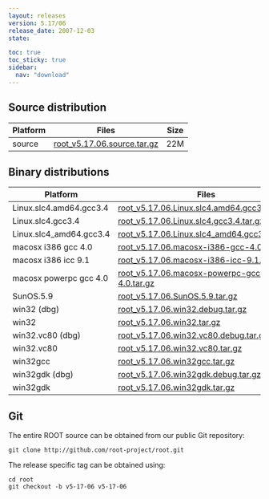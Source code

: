 ```yaml
---
layout: releases
version: 5.17/06
release_date: 2007-12-03
state:

toc: true
toc_sticky: true
sidebar:
  nav: "download"
---
```


## Source distribution

| Platform       | Files | Size |
|-----------|-------|-----|
| source | [root_v5.17.06.source.tar.gz](https://root.cern.ch/download/root_v5.17.06.source.tar.gz) |  22M |


## Binary distributions

| Platform       | Files | Size |
|-----------|-------|-----|
| Linux.slc4.amd64.gcc3.4 | [root_v5.17.06.Linux.slc4.amd64.gcc3.4.tar.gz](https://root.cern.ch/download/root_v5.17.06.Linux.slc4.amd64.gcc3.4.tar.gz) |  43M |
| Linux.slc4.gcc3.4 | [root_v5.17.06.Linux.slc4.gcc3.4.tar.gz](https://root.cern.ch/download/root_v5.17.06.Linux.slc4.gcc3.4.tar.gz) |  41M |
| Linux.slc4_amd64.gcc3.4 | [root_v5.17.06.Linux.slc4_amd64.gcc3.4.tar.gz](https://root.cern.ch/download/root_v5.17.06.Linux.slc4_amd64.gcc3.4.tar.gz) |  42M |
| macosx i386 gcc 4.0 | [root_v5.17.06.macosx-i386-gcc-4.0.tar.gz](https://root.cern.ch/download/root_v5.17.06.macosx-i386-gcc-4.0.tar.gz) |  41M |
| macosx i386 icc 9.1 | [root_v5.17.06.macosx-i386-icc-9.1.tar.gz](https://root.cern.ch/download/root_v5.17.06.macosx-i386-icc-9.1.tar.gz) |  79M |
| macosx powerpc gcc 4.0 | [root_v5.17.06.macosx-powerpc-gcc-4.0.tar.gz](https://root.cern.ch/download/root_v5.17.06.macosx-powerpc-gcc-4.0.tar.gz) |  42M |
| SunOS.5.9 | [root_v5.17.06.SunOS.5.9.tar.gz](https://root.cern.ch/download/root_v5.17.06.SunOS.5.9.tar.gz) |  45M |
| win32 (dbg) | [root_v5.17.06.win32.debug.tar.gz](https://root.cern.ch/download/root_v5.17.06.win32.debug.tar.gz) |  80M |
| win32 | [root_v5.17.06.win32.tar.gz](https://root.cern.ch/download/root_v5.17.06.win32.tar.gz) |  41M |
| win32.vc80 (dbg) | [root_v5.17.06.win32.vc80.debug.tar.gz](https://root.cern.ch/download/root_v5.17.06.win32.vc80.debug.tar.gz) |  98M |
| win32.vc80 | [root_v5.17.06.win32.vc80.tar.gz](https://root.cern.ch/download/root_v5.17.06.win32.vc80.tar.gz) |  42M |
| win32gcc | [root_v5.17.06.win32gcc.tar.gz](https://root.cern.ch/download/root_v5.17.06.win32gcc.tar.gz) |  45M |
| win32gdk (dbg) | [root_v5.17.06.win32gdk.debug.tar.gz](https://root.cern.ch/download/root_v5.17.06.win32gdk.debug.tar.gz) |  71M |
| win32gdk | [root_v5.17.06.win32gdk.tar.gz](https://root.cern.ch/download/root_v5.17.06.win32gdk.tar.gz) |  41M |


## Git
The entire ROOT source can be obtained from our public Git repository:

~~~
git clone http://github.com/root-project/root.git
~~~
The release specific tag can be obtained using:
~~~
cd root
git checkout -b v5-17-06 v5-17-06
~~~

